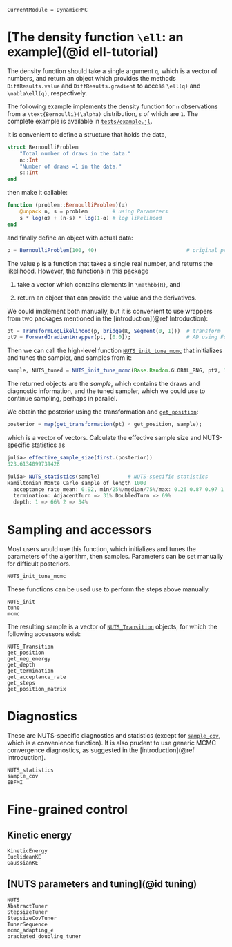 ```@meta
CurrentModule = DynamicHMC
```

# [The density function ``\ell``: an example](@id ell-tutorial)

The density function should take a single argument `q`, which is a vector of numbers, and return an object which provides the methods `DiffResults.value` and `DiffResults.gradient` to access ``\ell(q)`` and ``\nabla\ell(q)``, respectively.

The following example implements the density function for ``n`` observations from a ``\text{Bernoulli}(\alpha)`` distribution, ``s`` of which are `1`. The complete example is available in [`tests/example.jl`](https://github.com/tpapp/DynamicHMC.jl/blob/master/test/test-sample-dummy.jl).

It is convenient to define a structure that holds the data,

```julia
struct BernoulliProblem
    "Total number of draws in the data."
    n::Int
    "Number of draws =1 in the data."
    s::Int
end
```

then make it callable:

```julia
function (problem::BernoulliProblem)(α)
    @unpack n, s = problem        # using Parameters
    s * log(α) + (n-s) * log(1-α) # log likelihood
end
```

and finally define an object with actual data:

```julia
p = BernoulliProblem(100, 40)                             # original problem
```

The value `p` is a function that takes a single real number, and returns the likelihood. However, the functions in this package

1. take a vector which contains elements in ``\mathbb{R}``, and

2. return an object that can provide the value and the derivatives.

We could implement both manually, but it is convenient to use wrappers from two packages mentioned in the [introduction](@ref Introduction):

```julia
pt = TransformLogLikelihood(p, bridge(ℝ, Segment(0, 1)))  # transform
pt∇ = ForwardGradientWrapper(pt, [0.0]);                  # AD using ForwardDiff.jl
```

Then we can call the high-level function [`NUTS_init_tune_mcmc`](@ref) that initializes and tunes the sampler, and samples from it:

```julia
sample, NUTS_tuned = NUTS_init_tune_mcmc(Base.Random.GLOBAL_RNG, pt∇, 1, 1000);
```

The returned objects are the *sample*, which contains the draws and diagnostic information, and the tuned sampler, which we could use to continue sampling, perhaps in parallel.

We obtain the posterior using the transformation and [`get_position`](@ref):

```julia
posterior = map(get_transformation(pt) ∘ get_position, sample);
```

which is a vector of vectors. Calculate the effective sample size and NUTS-specific statistics as

```julia
julia> effective_sample_size(first.(posterior))
323.6134099739428

julia> NUTS_statistics(sample)         # NUTS-specific statistics
Hamiltonian Monte Carlo sample of length 1000
  acceptance rate mean: 0.92, min/25%/median/75%/max: 0.26 0.87 0.97 1.0 1.0
  termination: AdjacentTurn => 31% DoubledTurn => 69%
  depth: 1 => 66% 2 => 34%
```

# Sampling and accessors

Most users would use this function, which initializes and tunes the parameters of the algorithm, then samples. Parameters can be set manually for difficult posteriors.

```@docs
NUTS_init_tune_mcmc
```

These functions can be used use to perform the steps above manually.

```@docs
NUTS_init
tune
mcmc
```

The resulting sample is a vector of [`NUTS_Transition`](@ref) objects, for which the following accessors exist:

```@docs
NUTS_Transition
get_position
get_neg_energy
get_depth
get_termination
get_acceptance_rate
get_steps
get_position_matrix
```

# Diagnostics

These are NUTS-specific diagnostics and statistics (except for [`sample_cov`](@ref), which is a convenience function). It is also prudent to use generic MCMC convergence diagnostics, as suggested in the [introduction](@ref Introduction).

```@docs
NUTS_statistics
sample_cov
EBFMI
```

# Fine-grained control

## Kinetic energy

```@docs
KineticEnergy
EuclideanKE
GaussianKE
```

## [NUTS parameters and tuning](@id tuning)

```@docs
NUTS
AbstractTuner
StepsizeTuner
StepsizeCovTuner
TunerSequence
mcmc_adapting_ϵ
bracketed_doubling_tuner
```
